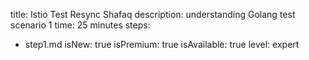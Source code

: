 title: Istio Test Resync Shafaq
description: understanding Golang test scenario 1
time: 25 minutes
steps:
  - step1.md
isNew: true
isPremium: true
isAvailable: true
level: expert
